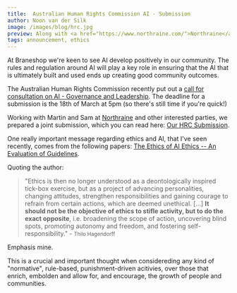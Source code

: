 ```yaml
---
title:  Australian Human Rights Commission AI - Submission
author: Noon van der Silk
image: /images/blog/hrc.jpg
preview: Along with <a href="https://www.northraine.com/">Northraine</a>, we submitted a proposal to the AHRC regarding the regulation of the AI industry.
tags: announcement, ethics
---
```


At Braneshop we're keen to see AI develop positively in our community. The
rules and regulation around AI will play a key role in ensuring that the AI
that is ultimately built and used ends up creating good community outcomes.

The Australian Human Rights Commission recently put out a [call for
consultation on AI - Governance and
Leadership](https://tech.humanrights.gov.au/consultation). The deadline for
a submission is the 18th of March at 5pm (so there's still time if you're
quick!)

Working with Martin and Sam at [Northraine](https://www.northraine.com/) and
other interested parties, we prepared a joint submission, which you
can read here: [Our HRC Submission](/files/HRC_Submission.pdf).

One really important message regarding ethics and AI, that I've seen recently,
comes from the following papers: [The Ethics of AI Ethics -- An Evaluation of
Guidelines](https://scirate.com/arxiv/1903.03425).

Quoting the author:

> "Ethics is then no longer understood as a deontologically inspired tick-box
> exercise, but as a project of advancing personalities, changing attitudes,
> strengthen responsibilities and gaining courage to refrain from certain
> actions, which are deemed unethical. [...] **It should not be the objective
> of ethics to stifle activity, but to do the exact opposite**, i.e.
> broadening the scope of action, uncovering blind spots, promoting autonomy
> and freedom, and fostering self-responsibility." - <small>Thilo Hagendorff</small>

Emphasis mine.

This is a crucial and important thought when considereding any kind of "normative",
rule-based, punishment-driven acitivies, over those that enrich, embolden and
allow for, and encourage, the growth of people and communities.
